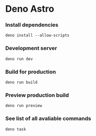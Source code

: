 # Deno Astro

### Install dependencies
```
deno install --allow-scripts
```

### Development server
```
deno run dev
```

### Build for production
```
deno run build
```

### Preview production build
```
deno run preview
```

### See list of all avaliable commands
```
deno task
```
